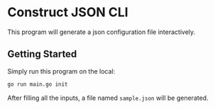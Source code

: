 # Construct JSON CLI

This program will generate a json configuration file interactively.

## Getting Started

Simply run this program on the local:

```bash
go run main.go init
```

After filling all the inputs, a file named `sample.json` will be generated.